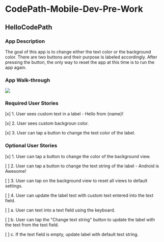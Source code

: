 # CodePath-Mobile-Dev-Pre-Work
## HelloCodePath

### App Description
The goal of this app is to change either the text color or the background color. There are two buttons and their purpose is labeled accordingly. After pressing the button, the only way to reset the app at this time is to run the app again.

### App Walk-through
 <img src=“https://media4.giphy.com/media/P56XcZyKZaMkNgOmve/giphy.gif”>



### Required User Stories
[x] 1. User sees custom text in a label - Hello from {name}!

[x] 2. User sees custom backgroun color.

[x] 3. User can tap a button to change the text color of the label.

### Optional User Stories
[x] 1. User can tap a button to change the color of the background view.

[ ] 2. User can tap a button to change the text  string of the label - Android is Awesome!

[ ] 3. User can tap on the background view to reset all views to default settings.

[ ] 4. User can  update the label text with custom text entered into the text field.

   [ ] a. User can text into a text field using the keyboard.
   
   [ ] b. User can tap the "Change text string" button to update the label with the text from the text field.
   
   [ ] c. If the text field is empty, update label with default text string.
